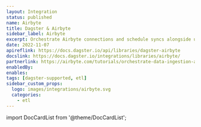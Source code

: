 ```yaml
---
layout: Integration
status: published
name: Airbyte
title: Dagster & Airbyte
sidebar_label: Airbyte
excerpt: Orchestrate Airbyte connections and schedule syncs alongside upstream or downstream dependencies.
date: 2022-11-07
apireflink: https://docs.dagster.io/api/libraries/dagster-airbyte
docslink: https://docs.dagster.io/integrations/libraries/airbyte/
partnerlink: https://airbyte.com/tutorials/orchestrate-data-ingestion-and-transformation-pipelines
enabledBy:
enables:
tags: [dagster-supported, etl]
sidebar_custom_props:
  logo: images/integrations/airbyte.svg
  categories:
    - etl
---
```


import DocCardList from '@theme/DocCardList';

<DocCardList />
